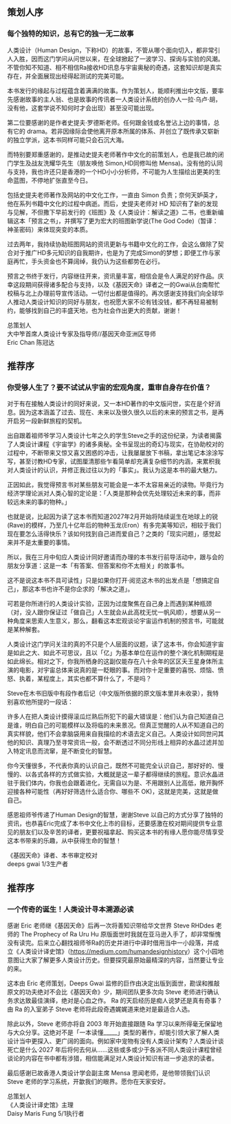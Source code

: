 ## 策划人序

### 每个独特的知识，总有它的独一无二故事

人类设计（Human Design，下称HD）的故事，不管从哪个面向切入，都非常引人入胜，因而这门学问从问世以来，在全球掀起了一波学习、探询与实验的风潮。不管你知不知道、相不相信Ra接收HD讯息与宇宙奥秘的奇遇，这套知识却是真实存在，并全面展现出经得起测试的完美可能。

本书发行的缘起与过程蕴含着满满的故事。作为策划人，能顺利推出中文版，要率先感谢故事的主人翁、也是故事的传讯者一人类设计系统的创办人一拉·乌卢·胡，没有他，这套学说不知何时才会出现）甚至没可能出现。

第二位要感谢的是作者史提夫·罗德斯老师。任何跟金钱或名誉沾上边的事情，总有它的 drama。若非因缘际会使他离开原本所属的体系、并创立了既传承又崭新的独立学派，这本书同样可能只会石沉大海。

而特别要郑重感谢的，是推动史提夫老师著作中文化的前策划人，也是我已故的闭门学生及战友洗耀华先生（朋友唤他 Simon,HD同修叫他 Mensa)。没有他的认同与支持，我也许还只是香港的一个HD小小分析师，不可能为人生描绘出更美的生命蓝图，不停地扩张直至今日。

包括史提夫老师著作及网站的中文化工作，一直由 Simon 负责；奈何天妒英才，他在系列书籍中文化的过程中病逝。而后，史提夫老师对 HD 知识有了新的发现与见解，不但撒下早前发行的《班图》及《人类设计：解读之道》二书，也重新编辑这本「预言之书」，并撰写了更为宏大的班图新学说(The God Code)（暂译：神圣密码）来体现突变的本质。

过去两年，我持续协助班图网站的资讯更新与书籍中文化的工作，会这么做除了契合对于推广HD多元知识的自我期许，也是为了完成Simon的梦想；即便工作与家庭再忙，手头资金也不算阔绰，我仍认为这些都势在必行。

预言之书终于发行，内容继往开来，资讯量丰富，相信会是令人满足的好作品。庆幸这段期间获得诸多配合与支持，以及《基因天命》译者之一的Gwai从台南帮忙校稿与北上办理前导宣传活动。一切付出都是值得的。再次感谢支持我们向全球华人推动人类设计知识的同好与朋友，也祝愿大家不论有钱没钱，都不再轻易被制约，能够找到自己的丰盛天地，也为社会作出更大的贡献，谢谢！

总策划人<br />
大中笮首席人类设计专家及指导师//基因天命亚洲区导师<br />
Eric Chan 陈冠达

## 推荐序

### 你受够人生了？要不试试从宇宙的宏观角度，重审自身存在价值？

对于有在接触人类设计的同好来说，又一本HD著作的中文版问世，实在是个好消息。因为这本涵盖了过去、现在、未来以及很久很久以后的未来的预言之书，是再开启另一段新鲜旅程的契机。

出自跟着祖师爷学习人类设计七年之久的学生Steve之手的这份纪录，为读者揭露了人类设计课程《宇宙学》的诸多奥秘。全书呈现出的奇幻与现实，在协助校对的过程中，不断带来又惊又喜又困惑的冲击，让我屡屡放下书稿，拿出笔记本涂涂写写，甚至讨教HD专家，试图厘清那些乍看简单却充满复杂细节的内涵，来累积我对人类设计的认识，并修正我过往以为的「事实」。我认为这是本书的最大魅力。

正因如此，我觉得预言书对某些朋友可能会是一本不太容易亲近的读物。毕竟行为经济学理论派对人类心智的定论是：「人类是那种会优先处理较近未来的事，而非较远未来的事的物种。」

也就是说，比起因为读了这本书而知道2027年2月开始将陆续诞生在地球上的锐(Rave)的模样，乃至几十亿年后的物种玉龙(Eron）有多完美等知识，相较于我们现在要怎么活得快乐？该如何找到自己进而爱自己？之类的「现实问题」，感觉起来并不是太重要的事情。

所以，我在三月中旬应人类设计同好邀请而办理的本书发行前导活动中，跟与会的朋友分享道：这是一本「有答案、但答案和你不太相关」的故事书。

这不是说这本书不具可读性」只是如果你打开·阅览这木书的出发点是「想搞定自己」，那这本书也许不是你企求的「解决之道」。

可若是你所进行的人类设计实验，正因为过度聚焦在自己身上而遇到某种瓶颈（对，没人跟你保证过「做自己」人生就会从此高枕无忧一帆风顺），想要从另一种角度来思索人生意义，那么，翻看这本宏观谈论宇宙运作机制的预言书，可能就是某种解套。

人类设计这门学问关注的真的不只是个人层面的议题，读了这本书，你会知道宇宙是如此之大、如此不可思议，且以「亿」为基本单位在运作的整个演化机制期程是如此绵长。相对之下，你我所栖身的这副仅能存在八十余年的区区夭王星身体所主演的电影，对宇宙总体来说真的是一眨眼的事。而对你十足重要的喜悦、烦恼、愤怒、执着，某程度上，其实也都不算什么了，不是吗？

Steve在木书旧版中有段作者后记（中文版所依据的原文版本里并未收录），我特别喜欢他所提的一段话：

许多人在把人类设计摸得滚瓜烂熟后所犯下的最大错误是：他们认为自己知道自己是谁，明白自己的可能模样以及将临的未来景况。但真正觉醒的人从不知道自己的真实样貌，他们不会拿脑袋用来自我描绘的术语去定义自己。人类设计如同世问其他的知识、真理乃至寻常资讯一般，会不断透过不同分形线上相异的水晶过滤并加入特定讯息而流窜，是不断变化的智慧。

你今天懂很多，不代表你真的认识自己，既然不可能完全认识自己，那好好的、慢慢的、以各式各样的方式做实验，大概就是这一辈子都得继续的旅程。意识水晶进驻于我们体内，你我也会跟着进化，无需自以为是、不用跟别人比高低，敞开胸怀迎接各种可能性（再好好筛选什么适合你、哪些不 OK)，这就是完美，这就是做自己。

感恩祖师爷传递了Human Design的智慧，谢谢Steve 以自己的方式分享了独特的资讯，也恭喜Eric完成了本书中文化上市的目标，还要感激在校对期间提供专业意见的朋友们以及辛苦的译者，更要祝福拿起、购买这本书的有缘人愿你能尽情享受这本书带来的乐趣，从中获得生命的智慧！

《基因天命》译者、本书审定校对<br />
deeps gwai 1/3生产者

## 推荐序
### 一个传奇的诞生！人类设计寻本溯源必读

感谢 Eric 老师继《基因天命》后再一次将善知识带给华文世界 Steve RHDdes 老师的 The Prophecy of Ra Uru Hu 原版面世时我就在亚马逊入手了，却非常惭愧没有读完。后来立心翻找祖师爷Ra的历史并进行中译时借用当中一小段落，并成立《人类设计译史馆》（<https://medium.com/humandesignhistory>）这个小园地意图让大家了解更多人类设计历史。但要探究最原始最精深的内容，当然要让专业的来。

这本由 Eric 老师策划，Deeps Gwai 监修的巨作由决定出版到面世，勘误和推敲原文的功夫绝对不会比《基因天命》少，期间团队更多次向 Steve 老师进行确认务求达致最佳演绎，绝对是心血之作。 Ra 的天启经历是痴人说梦还是真有奇事？由 Ra 的入室弟子 Steve 老师将此段奇遇娓娓道来绝对是最适合人选。

除此以外，Steve 老师亦将自 2003 年开始直接跟随 Ra 学习以来所得毫无保留地与大众分享。这绝对不是「一本读懂_____」类型的著作，却能引领大家了解人类设计当中更探入、更广阔的面向。例如家中宠物有没有人类设计架构？人类设计谈死亡是什么·2027 年后将何去何从……这些或多或少于各派不同人类设计课程曾经谈论的内容在书中都有涉猎，相信能满足对人类设计知识有进一步追求的读者。

最后感谢已故香港人类设计学会副主席 Mensa 思闻老师，是他带领我们认识 Steve 老师的学习系统，开歙我们的眼界。愿你在天家安好。

总策划人<br />
《人类设计译史馆》主理<br />
Daisy Maris Fung 5/1执行者
